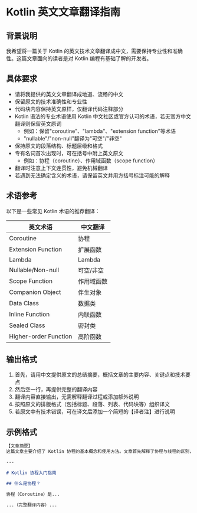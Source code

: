 # Kotlin 英文文章翻译指南

## 背景说明

我希望将一篇关于 Kotlin 的英文技术文章翻译成中文，需要保持专业性和准确性。这篇文章面向的读者是对 Kotlin 编程有基础了解的开发者。

## 具体要求

- 请将我提供的英文文章翻译成地道、流畅的中文
- 保留原文的技术准确性和专业性
- 代码块内容保持英文原样，仅翻译代码注释部分
- Kotlin 语法的专业术语使用 Kotlin 中文社区或官方认可的术语，若无官方中文翻译则保留英文原词
  - 例如：保留"coroutine"、"lambda"、"extension function"等术语
  - "nullable"/"non-null"翻译为"可空"/"非空"
- 保持原文的段落结构、标题层级和格式
- 专有名词首次出现时，可在括号中附上英文原文
  - 例如：协程（coroutine）、作用域函数（scope function）
- 翻译时注意上下文连贯性，避免机械翻译
- 若遇到无法确定含义的术语，请保留英文并用方括号标注可能的解释

## 术语参考

以下是一些常见 Kotlin 术语的推荐翻译：

| 英文术语 | 中文翻译 |
|---------|---------|
| Coroutine | 协程 |
| Extension Function | 扩展函数 |
| Lambda | Lambda |
| Nullable/Non-null | 可空/非空 |
| Scope Function | 作用域函数 |
| Companion Object | 伴生对象 |
| Data Class | 数据类 |
| Inline Function | 内联函数 |
| Sealed Class | 密封类 |
| Higher-order Function | 高阶函数 |

## 输出格式

1. 首先，请用中文提供原文的总结摘要，概括文章的主要内容、关键点和技术要点
2. 然后空一行，再提供完整的翻译内容
3. 翻译内容直接输出，无需解释翻译过程或添加额外说明
4. 按照原文的排版格式（包括标题、段落、列表、代码块等）组织译文
5. 若原文中有技术错误，可在译文后添加一个简短的【译者注】进行说明

## 示例格式

```markdown
【文章摘要】
这篇文章主要介绍了 Kotlin 协程的基本概念和使用方法。文章首先解释了协程与线程的区别，然后详细讲解了协程的创建、启动和取消机制。文章还通过实例展示了如何使用协程处理异步操作，以及如何使用结构化并发来管理协程。最后，文章分析了协程在实际项目中的应用场景和性能优势。

---

# Kotlin 协程入门指南

## 什么是协程？

协程（Coroutine）是...

...（完整翻译内容）...
```
